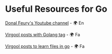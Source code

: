 # Useful Resources for Go

[Donal Feury's Youtube channel](https://www.youtube.com/channel/UCTHij3Ac5GizLsn5yB4IX_Q) - 🌍 En

[Virgool posts with Golang tag](https://virgool.io/tag/%DA%AF%D9%88%D9%84%D9%86%DA%AF) - 🌍 Fa

[Virgool posts to learn files in go](https://vrgl.ir/Csdnc) - 🌍 Fa
